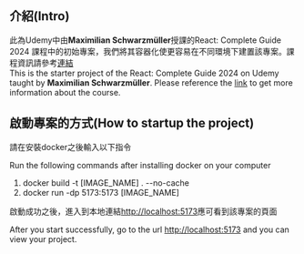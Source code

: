 <h2>介紹(Intro)</h2>

<div>
此為Udemy中由<b>Maximilian Schwarzmüller</b>授課的React: Complete Guide 2024 課程中的初始專案，我們將其容器化使更容易在不同環境下建置該專案。課程資訊請參考<a href="https://www.udemy.com/course/react-the-complete-guide-incl-redux/?couponCode=KEEPLEARNING">連結</a>
</div>

<div>
This is the starter project of the React: Complete Guide 2024 on Udemy taught by <b>Maximilian Schwarzmüller</b>. Please reference the <a href="https://www.udemy.com/course/react-the-complete-guide-incl-redux/?couponCode=KEEPLEARNING">link</a> to get more information about the course.
</div>

<h2>啟動專案的方式(How to startup the project)</h2>
<p>請在安裝docker之後輸入以下指令</p>
<p>Run the following commands after installing docker on your computer</p>
<ol>
    <li>docker build -t [IMAGE_NAME] . --no-cache</li>
    <li>docker run -dp 5173:5173 [IMAGE_NAME]</li>
</ol>
<p>啟動成功之後，進入到本地連結<a href="http://localhost:5173">http://localhost:5173</a>應可看到該專案的頁面</p>
<p>After you start successfully, go to the url <a href="http://localhost:5173">http://localhost:5173</a> and you can view your project.</p>



